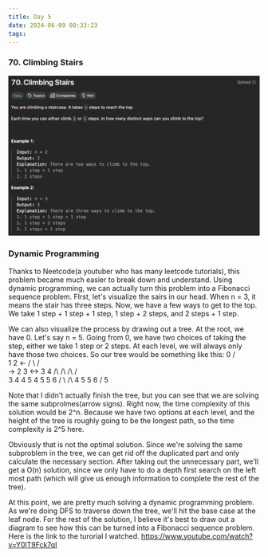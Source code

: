 ```yaml
---
title: Day 5
date: 2024-06-09 00:33:23
tags:
---
```

### 70. Climbing Stairs
<!-- more -->
![Alt Text](/assets/Leetcode70.png "Problem 70")

### Dynamic Programming
Thanks to Neetcode(a youtuber who has many leetcode tutorials), this problem became much easier to break down and understand. Using dynamic programming, we can actually turn this problem into a Fibonacci sequence problem. FIrst, let's visualize the sairs in our head. When n = 3, it means the stair has three steps. Now, we have a few ways to get to the top. We take 1 step + 1 step + 1 step, 1 step + 2 steps, and 2 steps + 1 step.

We can also visualize the process by drawing out a tree. At the root, we have 0. Let's say n = 5. Going from 0, we have two choices of taking the step, either we take 1 step or 2 steps. At each level, we will always only have those two choices. So our tree would be something like this:
                  0
               /     \
              1        2   <-
             / \       /  \
       ->   2   3 <-> 3    4 
           /\   /\   /\    / \
         3   4  4 5  4 5  5   6
        / \  /\ 
       4  5  5  6
      /
     5

Note that I didn't actually finish the tree, but you can see that we are solving the same subprolmes(arrow signs). Right now, the time complexity of this solution would be 2^n. Because we have two options at each level, and the height of the tree is roughly going to be the longest path, so the time complexity is 2^5 here.

Obviously that is not the optimal solution. Since we're solving the same subproblem in the tree, we can get rid off the duplicated part and only calculate the necessary section. After taking out the unnecessary part, we'll get a O(n) solution, since we only have to do a depth first search on the left most path (which will give us enough information to complete the rest of the tree).

At this point, we are pretty much solving a dynamic programming problem. As we're doing DFS to traverse down the tree, we'll hit the base case at the leaf node. For the rest of the solution, I believe it's best to draw out a diagram to see how this can be turned into a Fibonacci sequence problem. Here is the link to the turorial I watched. https://www.youtube.com/watch?v=Y0lT9Fck7qI 